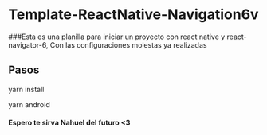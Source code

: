 # Template-ReactNative-Navigation6v

###Esta es una planilla para iniciar un proyecto con react native y react-navigator-6, Con las configuraciones molestas ya realizadas

## Pasos

yarn install

yarn android


#### Espero te sirva Nahuel del futuro <3
